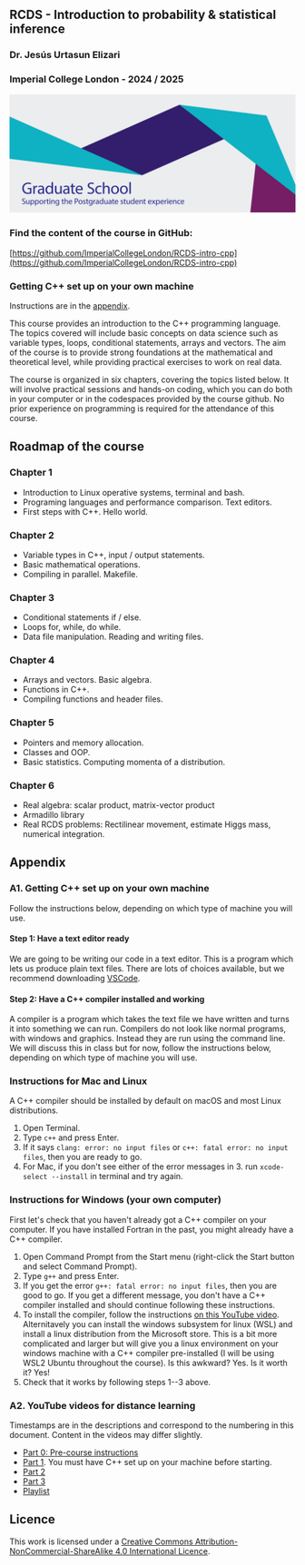 ## RCDS - Introduction to probability & statistical inference

### Dr. Jesús Urtasun Elizari

### Imperial College London - 2024 / 2025

<img src="/readme-images/grad-school-logo.png">

### Find the content of the course in GitHub:
[https://github.com/ImperialCollegeLondon/RCDS-intro-cpp](https://github.com/ImperialCollegeLondon/RCDS-intro-cpp)

### Getting C++ set up on your own machine
Instructions are in the [appendix](#appendix).

This course provides an introduction to the C++ programming language.
The topics covered will include basic concepts on data science such as variable types, loops, conditional statements, arrays and vectors. 
The aim of the course is to provide strong foundations at the mathematical and theoretical level, while providing practical exercises to work on real data.

The course is organized in six chapters, covering the topics listed below. 
It will involve practical sessions and hands-on coding, which you can do both in your computer or in the codespaces provided by the course github.
No prior experience on programming is required for the attendance of this course.

## Roadmap of the course

### Chapter 1

- Introduction to Linux operative systems, terminal and bash.
- Programing languages and performance comparison. Text editors.
- First steps with C++. Hello world.

### Chapter 2

- Variable types in C++, input / output statements.
- Basic mathematical operations.
- Compiling in parallel. Makefile.

### Chapter 3

- Conditional statements if / else.
- Loops for, while, do while.
- Data file manipulation. Reading and writing files.

### Chapter 4

- Arrays and vectors. Basic algebra.
- Functions in C++.
- Compiling functions and header files.

### Chapter 5

- Pointers and memory allocation.
- Classes and OOP.
- Basic statistics. Computing momenta of a distribution.

### Chapter 6

- Real algebra: scalar product, matrix-vector product
- Armadillo library
- Real RCDS problems: Rectilinear movement, estimate Higgs mass, numerical integration.

## Appendix

### A1. Getting C++ set up on your own machine
Follow the instructions below, depending on which type of machine you will use.

#### Step 1: Have a text editor ready
We are going to be writing our code in a text editor. This is a program which lets us produce plain text files. There are lots of choices available, but we recommend downloading [VSCode](https://code.visualstudio.com/).

#### Step 2: Have a C++ compiler installed and working
A compiler is a program which takes the text file we have written and turns it into something we can run. Compilers do not look like normal programs, with windows and graphics. Instead they are run using the command line. We will discuss this in class but for now, follow the instructions below, depending on which type of machine you will use.

### Instructions for Mac and Linux
A C++ compiler should be installed by default on macOS and most Linux distributions.

1. Open Terminal.
2. Type `c++` and press Enter.
3. If it says `clang: error: no input files` or `c++: fatal error: no input files`, then you are ready to go.
4. For Mac, if you don't see either of the error messages in 3. run `xcode-select --install` in terminal and try again.

### Instructions for Windows (your own computer)
First let's check that you haven't already got a C++ compiler on your computer. If you have installed Fortran in the past, you might already have a C++ compiler.

1. Open Command Prompt from the Start menu (right-click the Start button and select Command Prompt).
2. Type `g++` and press Enter.
3. If you get the error `g++: fatal error: no input files`, then you are good to go. If you get a different message, you don't have a C++ compiler installed and should continue following these instructions.
4. To install the compiler, follow the instructions [on this YouTube video](https://www.youtube.com/watch?v=jfVqzNU3gPg).  Alternitavely you can install the windows subsystem for linux (WSL) and install a linux distribution from the Microsoft store. This is a bit more complicated and larger but will give you a linux environment on your windows machine with a C++ compiler pre-installed (I will be using WSL2 Ubuntu throughout the course). Is this awkward? Yes. Is it worth it? Yes!
5. Check that it works by following steps 1--3 above.


### A2. YouTube videos for distance learning
Timestamps are in the descriptions and correspond to the numbering in this document. Content in the videos may differ slightly. 
* [Part 0: Pre-course instructions](https://www.youtube.com/watch?v=fk4msOijTtU)
* [Part 1](https://youtu.be/wGOPWMY80lw). You must have C++ set up on your machine before starting.
* [Part 2](https://www.youtube.com/watch?v=4xHiVH4_XGo)
* [Part 3](https://www.youtube.com/watch?v=qCHm1EjD-JI)
* [Playlist](https://www.youtube.com/playlist?list=PLcRp2oAQBugtTRlYYarxVyrtwDHS5Mtiw)

## Licence
This work is licensed under a [Creative Commons Attribution-NonCommercial-ShareAlike 4.0 International Licence](http://creativecommons.org/licenses/by-nc-sa/4.0/).
